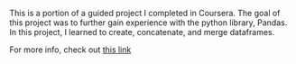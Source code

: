 This is a portion of a guided project I completed in Coursera. 
The goal of this project was to further gain experience with the python library, Pandas. 
In this project, I learned to create, concatenate, and merge dataframes. 

For more info, check out [this link](https://www.coursera.org/learn/python-for-data-analysis-numpy/home/week/1)

